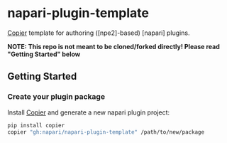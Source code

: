 # napari-plugin-template

[Copier] template for authoring ([npe2]-based) [napari] plugins.

**NOTE: This repo is not meant to be cloned/forked directly! Please read
"Getting Started" below**

## Getting Started

### Create your plugin package

Install [Copier] and generate a new napari plugin project:

```bash
pip install copier
copier "gh:napari/napari-plugin-template" /path/to/new/package
```

[Copier]: https://copier.rtfd.io/

